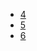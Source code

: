 - [4](https://www.javatpoint.com/linear-algebra-for-machine-learning)
- [5](https://www.javatpoint.com/data-preprocessing-machine-learning)
- [6]()

